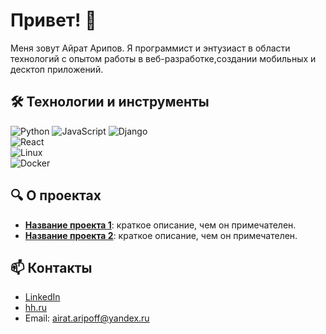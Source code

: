 # Привет! 👋  
Меня зовут Айрат Арипов. Я программист и энтузиаст в области технологий с опытом работы в веб-разработке,создании мобильных и десктоп приложений.  



## 🛠️ Технологии и инструменты  
![Python](https://img.shields.io/badge/-Python-3776AB?style=flat-square&logo=python&logoColor=white) 
![JavaScript](https://img.shields.io/badge/-JavaScript-F7DF1E?style=flat-square&logo=javascript&logoColor=black) 
![Django](https://img.shields.io/badge/-Django-092E20?style=flat-square&logo=django&logoColor=white)  
![React](https://img.shields.io/badge/-React-61DAFB?style=flat-square&logo=react&logoColor=black)  
![Linux](https://img.shields.io/badge/-Linux-FCC624?style=flat-square&logo=linux&logoColor=black)  
![Docker](https://img.shields.io/badge/-Docker-2496ED?style=flat-square&logo=docker&logoColor=white)



## 🔍 О проектах
- [**Название проекта 1**](https://github.com/ваш-проект): краткое описание, чем он примечателен.  
- [**Название проекта 2**](https://github.com/ваш-проект): краткое описание, чем он примечателен.



## 📫 Контакты  
- [LinkedIn](https://linkedin.com/in/ваш-профиль)  
- [hh.ru](https://hh.ru/resume/)  
- Email: airat.aripoff@yandex.ru
